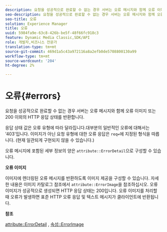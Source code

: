 ```yaml
---
description: 요청을 성공적으로 완료할 수 없는 경우 서버는 오류 메시지와 함께 오류 이미지 또는 200 이외의 HTTP 응답 상태를 반환합니다.
seo-description: 요청을 성공적으로 완료할 수 없는 경우 서버는 오류 메시지와 함께 오류 이미지 또는 200 이외의 HTTP 응답 상태를 반환합니다.
seo-title: 오류
solution: Experience Manager
title: 오류
uuid: 5984fa9e-63c8-426b-be5f-48f66fc918c3
feature: Dynamic Media Classic,SDK/API
role: 개발자,비즈니스 전문가
translation-type: tm+mt
source-git-commit: 469d1a5c43a972116a8a2efb0de5708800130a99
workflow-type: tm+mt
source-wordcount: '204'
ht-degree: 2%

---
```



# 오류{#errors}

요청을 성공적으로 완료할 수 없는 경우 서버는 오류 메시지와 함께 오류 이미지 또는 200 이외의 HTTP 응답 상태를 반환합니다.

응답 상태 값은 오류 유형에 따라 달라집니다.대부분의 일반적인 오류에 대해서는 &#39;403&#39;입니다. 이미지가 아닌 요청 유형에 대한 오류 응답은 `req=`에 지정된 형식을 따릅니다. (현재 일관되게 구현되지 않을 수 있습니다.)

오류 메시지에 포함된 세부 정보의 양은 `attribute::ErrorDetail`으로 구성할 수 있습니다.

**오류 이미지**

이미지에 렌더링된 오류 메시지를 반환하도록 이미지 제공을 구성할 수 있습니다. 자세한 내용은 이미지 카탈로그 참조에서 `attribute::ErrorImage`을 참조하십시오. 오류 이미지가 성공적으로 생성되면 HTTP 응답 상태는 200입니다. 오류 이미지를 처리할 때 오류가 발생하면 표준 HTTP 오류 응답 및 텍스트 메시지가 클라이언트에 반환됩니다.

**참조**

[attribute::ErrorDetail](../../../../../ir-api/material-cat/image-rendering-api-ref/c-ir-material-catalog/c-ir-attributes-reference/r-ir-errordetail.md#reference-123b56eed6cf49cea6e0490672b7c53b) ,  [속성::ErrorImage](../../../../../ir-api/material-cat/image-rendering-api-ref/c-ir-material-catalog/c-ir-attributes-reference/r-ir-errorimage.md#reference-b58bdaba96074c52802ca8dc54bfe2f0)
